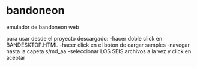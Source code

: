 # bandoneon
emulador de bandoneon web

para usar desde el proyecto descargado: 
	-hacer doble click en BANDESKTOP.HTML
	-hacer click en el boton de cargar samples
	-navegar hasta la capeta s/md_aa
	-seleccionar LOS SEIS archivos a la vez y click en aceptar

